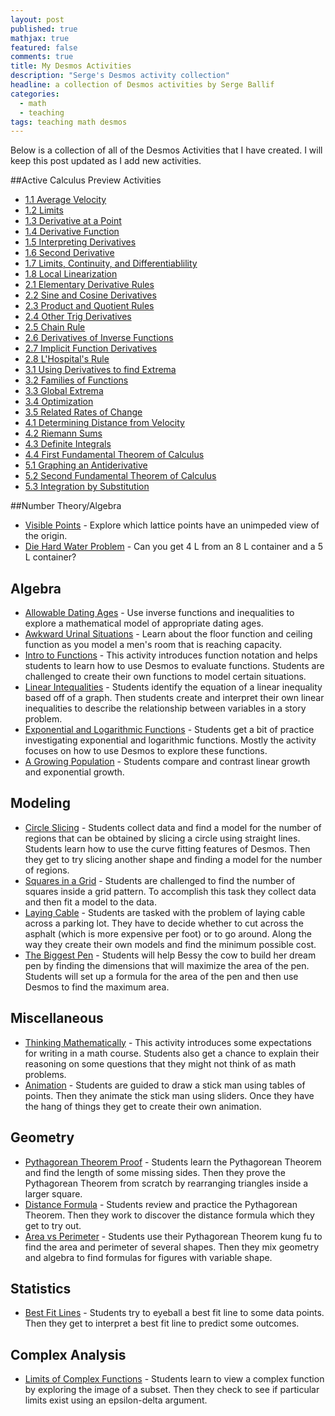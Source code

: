 ```yaml
---
layout: post
published: true
mathjax: true
featured: false
comments: true
title: My Desmos Activities
description: "Serge's Desmos activity collection"
headline: a collection of Desmos activities by Serge Ballif
categories: 
  - math
  - teaching
tags: teaching math desmos
---
```

Below is a collection of all of the Desmos Activities that I have created. I will keep this post updated as I add new activities.

##Active Calculus Preview Activities

* [1.1 Average Velocity](https://teacher.desmos.com/activitybuilder/custom/55bd351badf21bde5ee23491)
* [1.2 Limits](https://teacher.desmos.com/activitybuilder/custom/55bd9182adf21bde5ee237e8)
* [1.3 Derivative at a Point](https://teacher.desmos.com/activitybuilder/custom/55be2563adf21bde5ee24140)
* [1.4 Derivative Function](https://teacher.desmos.com/activitybuilder/custom/55be361fadf21bde5ee24161)
* [1.5 Interpreting Derivatives](https://teacher.desmos.com/activitybuilder/custom/55bf63a1d2a3f4180608a8a3)
* [1.6 Second Derivative](https://teacher.desmos.com/activitybuilder/custom/55bfc47cd2a3f41806091589)
* [1.7 Limits, Continuity, and Differentiablility](https://teacher.desmos.com/activitybuilder/custom/55bfd8e2adf21bde5ee2c404)
* [1.8 Local Linearization](https://teacher.desmos.com/activitybuilder/custom/55c02b82b6dea82e259612bb)
* [2.1 Elementary Derivative Rules](https://teacher.desmos.com/activitybuilder/custom/55c0358656b796534d11adee)
* [2.2 Sine and Cosine Derivatives](https://teacher.desmos.com/activitybuilder/custom/55c03bc8f70d1b1606e4a81e)
* [2.3 Product and Quotient Rules](https://teacher.desmos.com/activitybuilder/custom/55c0dcaef70d1b1606e4c905)
* [2.4 Other Trig Derivatives](https://teacher.desmos.com/activitybuilder/custom/55c132d056b796534d1202a8)
* [2.5 Chain Rule](https://teacher.desmos.com/activitybuilder/custom/55c1381ff70d1b1606e51142)
* [2.6 Derivatives of Inverse Functions](https://teacher.desmos.com/activitybuilder/custom/55c2332d4dbbd3931836e13f)
* [2.7 Implicit Function Derivatives](https://teacher.desmos.com/activitybuilder/custom/55c23d494dbbd3931836e97e)
* [2.8 L'Hospital's Rule](https://teacher.desmos.com/activitybuilder/custom/55c246064dbbd3931836eaa3)
* [3.1 Using Derivatives to find Extrema](https://teacher.desmos.com/activitybuilder/custom/55c278748930851906033c6f)
* [3.2 Families of Functions](https://teacher.desmos.com/activitybuilder/custom/55c27e3b8930851906033cce)
* [3.3 Global Extrema](https://teacher.desmos.com/activitybuilder/custom/55c2d86c8930851906034973)
* [3.4 Optimization](https://teacher.desmos.com/activitybuilder/custom/55c384de3c35758b2b2ea102)
* [3.5 Related Rates of Change](https://teacher.desmos.com/activitybuilder/custom/55c393676f0091a533ff90bc)
* [4.1 Determining Distance from Velocity](https://teacher.desmos.com/activitybuilder/custom/55c39adf3c35758b2b2eaaf4)
* [4.2 Riemann Sums](https://teacher.desmos.com/activitybuilder/custom/55c410ed42cce4263045ec68)
* [4.3 Definite Integrals](https://teacher.desmos.com/activitybuilder/custom/55c41b475b3911893f80e713)
* [4.4 First Fundamental Theorem of Calculus](https://teacher.desmos.com/activitybuilder/custom/55c529e088a1570a43103e15)
* [5.1 Graphing an Antiderivative](https://teacher.desmos.com/activitybuilder/custom/55c5415e7dcbc37f54b94a75)
* [5.2 Second Fundamental Theorem of Calculus](https://teacher.desmos.com/activitybuilder/custom/55c5ff8556c77afa48c6bafe)
* [5.3 Integration by Substitution](https://teacher.desmos.com/activitybuilder/custom/5616c2769f60801b06700082)

##Number Theory/Algebra
* [Visible Points](https://teacher.desmos.com/activitybuilder/custom/55c2b7f7893085190603468a) - Explore which lattice points have an unimpeded view of the origin. 
* [Die Hard Water Problem](https://teacher.desmos.com/activitybuilder/custom/55bc3cc5adf21bde5ee2266c) - Can you get 4 L from an 8 L container and a 5 L container?

## Algebra
* [Allowable Dating Ages](https://teacher.desmos.com/activitybuilder/custom/55f242b9aec16ef50abcde34) - Use inverse functions and inequalities to explore a mathematical model of appropriate dating ages.
* [Awkward Urinal Situations](https://teacher.desmos.com/activitybuilder/custom/55f1f50c05db543a06e985f1) - Learn about the floor function and ceiling function as you model a men's room that is reaching capacity.
* [Intro to Functions](https://teacher.desmos.com/activitybuilder/custom/5686d3c4e3c4035735f37fb2) - This activity introduces function notation and helps students to learn how to use Desmos to evaluate functions. Students are challenged to create their own functions to model certain situations.
* [Linear Intequalities](https://teacher.desmos.com/activitybuilder/custom/5686e5ca1f871b68550785f4) - Students identify the equation of a linear inequality based off of a graph. Then students create and interpret their own linear inequalities to describe the relationship between variables in a story problem.
* [Exponential and Logarithmic Functions](https://teacher.desmos.com/activitybuilder/custom/5686fa78e3c4035735f38e08) - Students get a bit of practice investigating exponential and logarithmic functions. Mostly the activity focuses on how to use Desmos to explore these functions.
* [A Growing Population](https://teacher.desmos.com/activitybuilder/custom/5688168cf489315635d1f196) - Students compare and contrast linear growth and exponential growth.
 
## Modeling
* [Circle Slicing](https://teacher.desmos.com/activitybuilder/custom/56882081f9151891782e29a8) - Students collect data and find a model for the number of regions that can be obtained by slicing a circle using straight lines. Students learn how to use the curve fitting features of Desmos. Then they get to try slicing another shape and finding a model for the number of regions.
* [Squares in a Grid](https://teacher.desmos.com/activitybuilder/custom/5688a23813626ee577205c73) - Students are challenged to find the number of squares inside a grid pattern. To accomplish this task they collect data and then fit a model to the data. 
* [Laying Cable](https://teacher.desmos.com/activitybuilder/custom/568993a413626ee57720dc7f) - Students are tasked with the problem of laying cable across a parking lot. They have to decide whether to cut across the asphalt (which is more expensive per foot) or to go around. Along the way they create their own models and find the minimum possible cost.
* [The Biggest Pen](https://teacher.desmos.com/activitybuilder/custom/568c1f529d183840060a6ecc) - Students will help Bessy the cow to build her dream pen by finding the dimensions that will maximize the area of the pen. Students will set up a formula for the area of the pen and then use Desmos to find the maximum area.

## Miscellaneous
* [Thinking Mathematically](https://teacher.desmos.com/activitybuilder/custom/5686c4dfe3c4035735f37dda) - This activity introduces some expectations for writing in a math course. Students also get a chance to explain their reasoning on some questions that they might not think of as math problems.
* [Animation](https://teacher.desmos.com/activitybuilder/custom/56889574f489315635d22fb7) - Students are guided to draw a stick man using tables of points. Then they animate the stick man using sliders. Once they have the hang of things they get to create their own animation.

## Geometry
* [Pythagorean Theorem Proof](https://teacher.desmos.com/activitybuilder/custom/5688b71ef489315635d23769) - Students learn the Pythagorean Theorem and find the length of some missing sides. Then they prove the Pythagorean Theorem from scratch by rearranging triangles inside a larger square.
* [Distance Formula](https://teacher.desmos.com/activitybuilder/custom/568ab7fc68912c53074c44a4) - Students review and practice the Pythagorean Theorem. Then they work to discover the distance formula which they get to try out.
* [Area vs Perimeter](https://teacher.desmos.com/activitybuilder/custom/568accae41b5db1f068d44ac) - Students use their Pythagorean Theorem kung fu to find the area and perimeter of several shapes. Then they mix geometry and algebra to find formulas for figures with variable shape.

## Statistics
* [Best Fit Lines](https://teacher.desmos.com/activitybuilder/custom/568c094deb18576d1dda2320) - Students try to eyeball a best fit line to some data points. Then they get to interpret a best fit line to predict some outcomes.

## Complex Analysis
* [Limits of Complex Functions](https://teacher.desmos.com/activitybuilder/custom/573f3462bead29a80809129e) - Students learn to view a complex function by exploring the image of a subset. Then they check to see if particular limits exist using an epsilon-delta argument.
